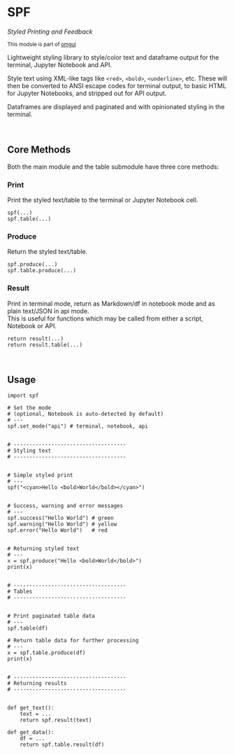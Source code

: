 # SPF

_Styled Printing and Feedback_

<sub>This module is part of [omgui](https://github.com/acceleratedscience/omgui)</sub>

Lightweight styling library to style/color text and dataframe output for the terminal, Jupyter Notebook and API.

Style text using XML-like tags like `<red>`, `<bold>`, `<underline>`, etc. These will then be converted to ANSI escape codes for terminal output,
to basic HTML for Jupyter Notebooks, and stripped out for API output.

Dataframes are displayed and paginated and with opinionated styling in the terminal.

<br>

## Core Methods

Both the main module and the table submodule have three core methods:

### Print

Print the styled text/table to the terminal or Jupyter Notebook cell.

```
spf(...)
spf.table(...)
```

### Produce

Return the styled text/table.

```
spf.produce(...)
spf.table.produce(...)
```

### Result

Print in terminal mode, return as Markdown/df in notebook mode and as plain text/JSON in api mode.  
This is useful for functions which may be called from either a script, Notebook or API.

```
return result(...)
return result.table(...)
```

<br>

## Usage

```
import spf

# Set the mode
# (optional, Notebook is auto-detected by default)
# ---
spf.set_mode("api") # terminal, notebook, api


# ------------------------------------
# Styling text
# ------------------------------------


# Simple styled print
# ---
spf("<cyan>Hello <bold>World</bold></cyan>")


# Success, warning and error messages
# ---
spf.success("Hello World") # green
spf.warning("Hello World") # yellow
spf.error("Hello World")   # red


# Returning styled text
# ---
x = spf.produce("Hello <bold>World</bold>")
print(x)


# ------------------------------------
# Tables
# ------------------------------------


# Print paginated table data
# ---
spf.table(df)

# Return table data for further processing
# ---
x = spf.table.produce(df)
print(x)


# ------------------------------------
# Returning results
# ------------------------------------


def get_text():
    text = ...
    return spf.result(text)

def get_data():
    df = ...
    return spf.table.result(df)
```
